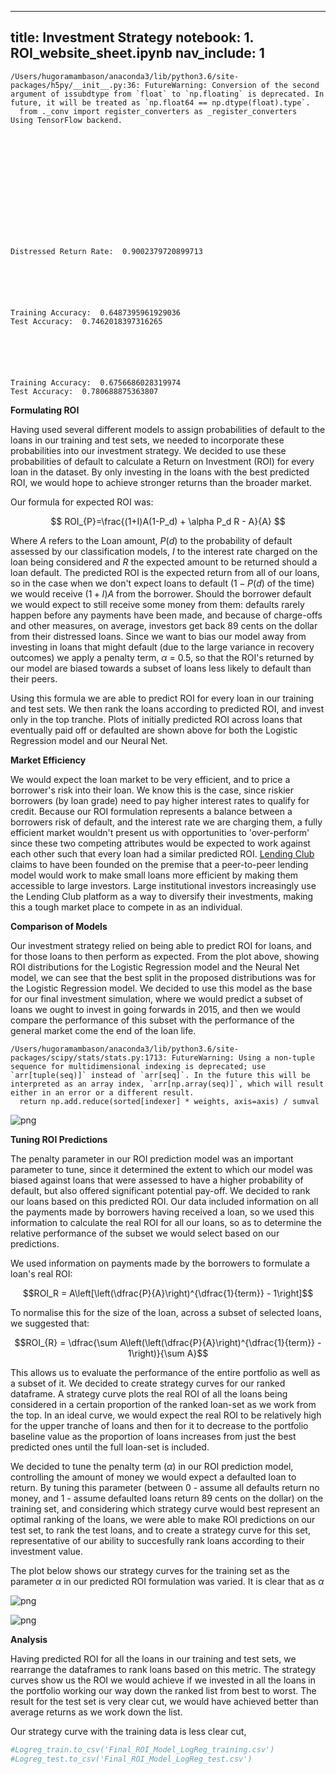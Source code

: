 

---
title: Investment Strategy
notebook: 1. ROI_website_sheet.ipynb
nav_include: 1
---


    /Users/hugoramambason/anaconda3/lib/python3.6/site-packages/h5py/__init__.py:36: FutureWarning: Conversion of the second argument of issubdtype from `float` to `np.floating` is deprecated. In future, it will be treated as `np.float64 == np.dtype(float).type`.
      from ._conv import register_converters as _register_converters
    Using TensorFlow backend.














    Distressed Return Rate:  0.9002379720899713






    Training Accuracy:  0.6487395961929036
    Test Accuracy:  0.7462018397316265






    Training Accuracy:  0.6756686028319974
    Test Accuracy:  0.780688875363807


**Formulating ROI**

Having used several different models to assign probabilities of default to the loans in our training and test sets, we needed to incorporate these probabilities into our investment strategy. We decided to use these probabilities of default to calculate a Return on Investment (ROI) for every loan in the dataset. By only investing in the loans with the best predicted ROI, we would hope to achieve stronger returns than the broader market. 

Our formula for expected ROI was:

$$ ROI_{P}=\frac{(1+I)A(1-P_d) + \alpha P_d R - A}{A} $$

Where $A$ refers to the Loan amount, $P(d)$ to the probability of default assessed by our classification models, $I$ to the interest rate charged on the loan being considered and $R$ the expected amount to be returned should a loan default. The predicted ROI is the expected return from all of our loans, so in the case when we don't expect loans to default ($1-P(d)$ of the time) we would receive $(1+I)A$ from the borrower. Should the borrower default we would expect to still receive some money from them: defaults rarely happen before any payments have been made, and because of charge-offs and other measures, on average, investors get back 89 cents on the dollar from their distressed loans. Since we want to bias our model away from investing in loans that might default (due to the large variance in recovery outcomes) we apply a penalty term, $\alpha$ = 0.5, so that the ROI's returned by our model are biased towards a subset of loans less likely to default than their peers. 

Using this formula we are able to predict ROI for every loan in our training and test sets. We then rank the loans according to predicted ROI, and invest only in the top tranche. Plots of initially predicted ROI across loans that eventually paid off or defaulted are shown above for both the Logistic Regression model and our Neural Net. 

**Market Efficiency**

We would expect the loan market to be very efficient, and to price a borrower's risk into their loan. We know this is the case, since riskier borrowers (by loan grade) need to pay higher interest rates to qualify for credit. Because our ROI formulation represents a balance between a borrowers risk of default, and the interest rate we are charging them, a fully efficient market wouldn't present us with opportunities to 'over-perform' since these two competing attributes would be expected to work against each other such that every loan had a similar predicted ROI. [Lending Club](https://blog.lendingclub.com/next-wave-innovation-marketplace-lending/) claims to have been founded on the premise that a peer-to-peer lending model would work to make small loans more efficient by making them accessible to large investors. Large institutional investors increasingly use the Lending Club platform as a way to diversify their investments, making this a tough market place to compete in as an individual.

**Comparison of Models**

Our investment strategy relied on being able to predict ROI for loans, and for those loans to then perform as expected. From the plot above, showing ROI distributions for the Logistic Regression model and the Neural Net model, we can see that the best split in the proposed distributions was for the Logistic Regression model. We decided to use this model as the base for our final investment simulation, where we would predict a subset of loans we ought to invest in going forwards in 2015, and then we would compare the performance of this subset with the performance of the general market come the end of the loan life. 





    /Users/hugoramambason/anaconda3/lib/python3.6/site-packages/scipy/stats/stats.py:1713: FutureWarning: Using a non-tuple sequence for multidimensional indexing is deprecated; use `arr[tuple(seq)]` instead of `arr[seq]`. In the future this will be interpreted as an array index, `arr[np.array(seq)]`, which will result either in an error or a different result.
      return np.add.reduce(sorted[indexer] * weights, axis=axis) / sumval



![png](ROI_website_sheet_files/ROI_website_sheet_7_1.png)


**Tuning ROI Predictions**

The penalty parameter in our ROI prediction model was an important parameter to tune, since it determined the extent to which our model was biased against loans that were assessed to have a higher probability of default, but also offered significant potential pay-off. We decided to rank our loans based on this predicted ROI. Our data included information on all the payments made by borrowers having received a loan, so we used this information to calculate the real ROI for all our loans, so as to determine the relative performance of the subset we would select based on our predictions.

We used information on payments made by the borrowers to formulate a loan's real ROI:

$$ROI_R = A\left[\left(\dfrac{P}{A}\right)^{\dfrac{1}{term}} - 1\right]$$

To normalise this for the size of the loan, across a subset of selected loans, we suggested that:

$$ROI_{R} = \dfrac{\sum A\left(\left(\dfrac{P}{A}\right)^{\dfrac{1}{term}} - 1\right)}{\sum A}$$

This allows us to evaluate the performance of the entire portfolio as well as a subset of it. We decided to create strategy curves for our ranked dataframe. A strategy curve plots the real ROI of all the loans being considered in a certain proportion of the ranked loan-set as we work from the top. In an ideal curve, we would expect the real ROI to be relatively high for the upper tranche of loans and then for it to decrease to the portfolio baseline value as the proportion of loans increases from just the best predicted ones until the full loan-set is included. 

We decided to tune the penalty term ($\alpha$) in our ROI prediction model, controlling the amount of money we would expect a defaulted loan to return. By tuning this parameter (between 0 - assume all defaults return no money, and 1 - assume defaulted loans return 89 cents on the dollar) on the training set, and considering which strategy curve would best represent an optimal ranking of the loans, we were able to make ROI predictions on our test set, to rank the test loans, and to create a strategy curve for this set, representative of our ability to succesfully rank loans according to their investment value.

The plot below shows our strategy curves for the training set as the parameter $\alpha$ in our predicted ROI formulation was varied. It is clear that as $\alpha$ 










![png](ROI_website_sheet_files/ROI_website_sheet_10_0.png)







![png](ROI_website_sheet_files/ROI_website_sheet_11_0.png)


**Analysis**

Having predicted ROI for all the loans in our training and test sets, we rearrange the dataframes to rank loans based on this metric. The strategy curves show us the ROI we would achieve if we invested in all the loans in the portfolio working our way down the ranked list from best to worst. The result for the test set is very clear cut, we would have achieved better than average returns as we work down the list.

Our strategy curve with the training data is less clear cut, 



```python
#Logreg_train.to_csv('Final_ROI_Model_LogReg_training.csv')
#Logreg_test.to_csv('Final_ROI_Model_LogReg_test.csv')
```

